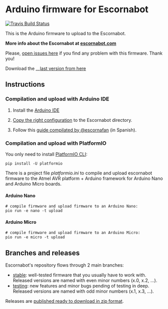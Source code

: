 
# Arduino firmware for Escornabot

[![Travis Build Status](https://travis-ci.org/escornabot/arduino.svg)](https://travis-ci.org/escornabot/arduino)

This is the Arduino firmware to upload to the Escornabot.

__More info about the Escornabot at [escornabot.com][ESC01]__

Please, [open issues here][ISS01] if you find any problem with this firmware. Thank you!

Download the __[last version from here][REL01]



## Instructions


### Compilation and upload with Arduino IDE

1. Install the [Arduino IDE][IDE01] 

2. [Copy the right configuration][CON01] to the Escornabot directory.

3. Follow this [guide compilated by @escornafan][GUI01] (in Spanish).



### Compilation and upload with PlatformIO

You only need to install [PlatformIO CLI][PIO01]:

    pip install -U platformio

There is a project file _platformio.ini_ to compile and upload escornabot
firmware to the Atmel AVR platform + Arduino framework for Arduino Nano and
Arduino Micro boards.

#### Arduino Nano

    # compile firmware and upload firmware to an Arduino Nano:
    pio run -e nano -t upload

#### Arduino Micro

    # compile firmware and upload firmware to an Arduino Micro:
    pio run -e micro -t upload



## Branches and releases

Escornabot's repository flows through 2 main branches: 

- [stable][STA01]: well-tested firmware that you usually have to work with.
  Released versions are named with even minor numbers (x.0, x.2, ...).
- [testing][TES01]: new features and minor bugs pending of testing in deep.
  Released versions are named with odd minor numbers (x.1, x.3, ...).

Releases are [published ready to download in zip format][REL01].



<!-- links -->
[BRI01]: https://github.com/escornabot/arduino/releases/tag/v1.2-brivoi
[CON01]: ./Escornabot/config
[ESC01]: http://escornabot.com
[GUI01]: https://pablorubma.cc/como-instalar-la-programacion-arduino-en-mi-escornabot/
[IDE01]: https://www.arduino.cc/en/Main/Software
[ISS01]: https://github.com/escornabot/arduino/issues
[PIO01]: https://platformio.org/install/cli
[REL01]: https://github.com/escornabot/arduino/releases
[STA01]: https://github.com/escornabot/arduino/tree/stable
[TES01]: https://github.com/escornabot/arduino/tree/testing


